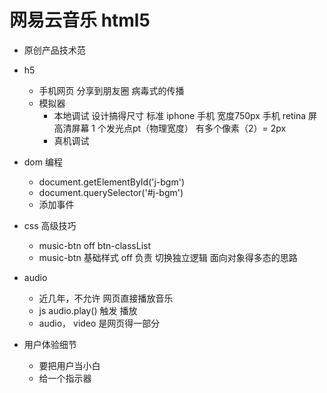 # 网易云音乐 html5

- 原创产品技术范

- h5 
  - 手机网页 分享到朋友圈 病毒式的传播   
  - 模拟器
    - 本地调试
      设计搞得尺寸 标准 iphone 手机 宽度750px
      手机 retina 屏 高清屏幕
      1 个发光点pt（物理宽度） 有多个像素（2）= 2px
    - 真机调试

- dom 编程
  - document.getElementById('j-bgm')
  - document.querySelector('#j-bgm')
  - 添加事件  

- css 高级技巧
  - music-btn off
    btn-classList
  - music-btn 基础样式 off 负责 切换独立逻辑
    面向对象得多态的思路     

- audio
  - 近几年，不允许 网页直接播放音乐
  - js audio.play() 触发 播放
  - audio， video 是网页得一部分 

- 用户体验细节
  - 要把用户当小白
  - 给一个指示器

  